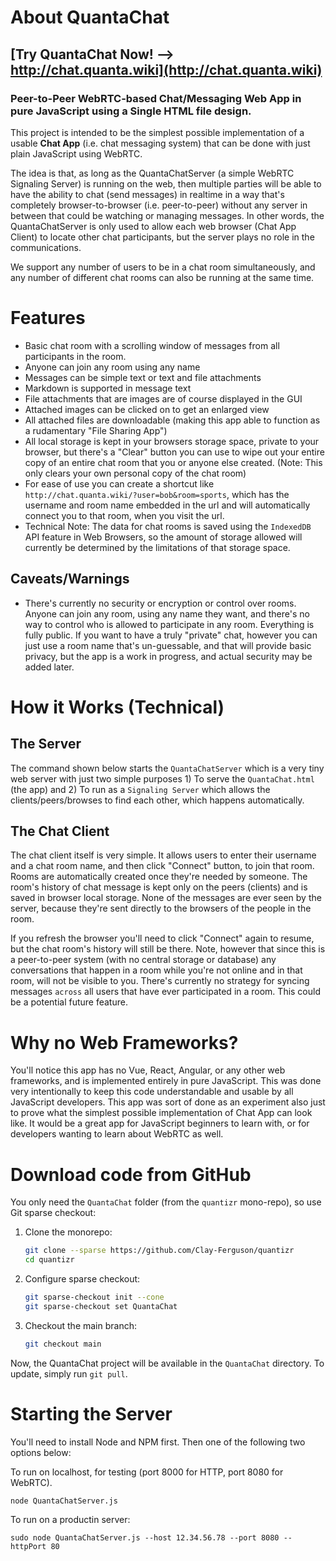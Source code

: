 # About QuantaChat

## [Try QuantaChat Now! --> http://chat.quanta.wiki](http://chat.quanta.wiki)


### Peer-to-Peer WebRTC-based Chat/Messaging Web App in pure JavaScript using a Single HTML file design.

This project is intended to be the simplest possible implementation of a usable **Chat App** (i.e. chat messaging system) that can be done with just plain JavaScript using WebRTC. 

The idea is that, as long as the QuantaChatServer (a simple WebRTC Signaling Server) is running on the web, then multiple parties will be able to have the ability to chat (send messages) in realtime in a way that's completely browser-to-browser (i.e. peer-to-peer) without any server in between that could be watching or managing messages. In other words, the QuantaChatServer is only used to allow each web browser (Chat App Client) to locate other chat participants, but the server plays no role in the communications.

We support any number of users to be in a chat room simultaneously, and any number of different chat rooms can also be running at the same time.


# Features

* Basic chat room with a scrolling window of messages from all participants in the room.
* Anyone can join any room using any name 
* Messages can be simple text or text and file attachments
* Markdown is supported in message text
* File attachments that are images are of course displayed in the GUI
* Attached images can be clicked on to get an enlarged view
* All attached files are downloadable (making this app able to function as a rudamentary "File Sharing App")
* All local storage is kept in your browsers storage space, private to your browser, but there's a "Clear" button you can use to wipe out your entire copy of an entire chat room that you or anyone else created. (Note: This only clears your own personal copy of the chat room)
* For ease of use you can create a shortcut like `http://chat.quanta.wiki/?user=bob&room=sports`, which has the username and room name embedded in the url and will automatically connect you to that room, when you visit the url.
* Technical Note: The data for chat rooms is saved using the `IndexedDB` API feature in Web Browsers, so the amount of storage allowed will currently be determined by the limitations of that storage space.

## Caveats/Warnings

* There's currently no security or encryption or control over rooms. Anyone can join any room, using any name they want, and there's no way to control who is allowed to participate in any room. Everything is fully public. If you want to have a truly "private" chat, however you can just use a room name that's un-guessable, and that will provide basic privacy, but the app is a work in progress, and actual security may be added later.


# How it Works (Technical)

## The Server

The command shown below starts the `QuantaChatServer` which is a very tiny web server with just two simple purposes 1) To serve the `QuantaChat.html` (the app) and 2) To run as a `Signaling Server` which allows the clients/peers/browses to find each other, which happens automatically.

## The Chat Client

The chat client itself is very simple. It allows users to enter their username and a chat room name, and then click "Connect" button, to join that room. Rooms are automatically created once they're needed by someone. The room's history of chat message is kept only on the peers (clients) and is saved in browser local storage. None of the messages are ever seen by the server, because they're sent directly to the browsers of the people in the room.

If you refresh the browser you'll need to click "Connect" again to resume, but the chat room's history will still be there. Note, however that since this is a peer-to-peer system (with no central storage or database) any conversations that happen in a room while you're not online and in that room, will not be visible to you. There's currently no strategy for syncing messages `across` all users that have ever participated in a room. This could be a potential future feature.


# Why no Web Frameworks?

You'll notice this app has no Vue, React, Angular, or any other web frameworks, and is implemented entirely in pure JavaScript. This was done very intentionally to keep this code understandable and usable by all JavaScript developers. This app was sort of done as an experiment also just to prove what the simplest possible implementation of Chat App can look like. It would be a great app for JavaScript beginners to learn with, or for developers wanting to learn about WebRTC as well. 


# Download code from GitHub

You only need the `QuantaChat` folder (from the `quantizr` mono-repo), so use Git sparse checkout:

1.  Clone the monorepo:
    ```bash
    git clone --sparse https://github.com/Clay-Ferguson/quantizr
    cd quantizr
    ```
2.  Configure sparse checkout:
    ```bash
    git sparse-checkout init --cone
    git sparse-checkout set QuantaChat
    ```
3.  Checkout the main branch:
    ```bash
    git checkout main
    ```

Now, the QuantaChat project will be available in the `QuantaChat` directory. To update, simply run `git pull`.    
    

# Starting the Server

You'll need to install Node and NPM first. Then one of the following two options below:

To run on localhost, for testing (port 8000 for HTTP, port 8080 for WebRTC).
    
    node QuantaChatServer.js

To run on a productin server:

    sudo node QuantaChatServer.js --host 12.34.56.78 --port 8080 --httpPort 80

